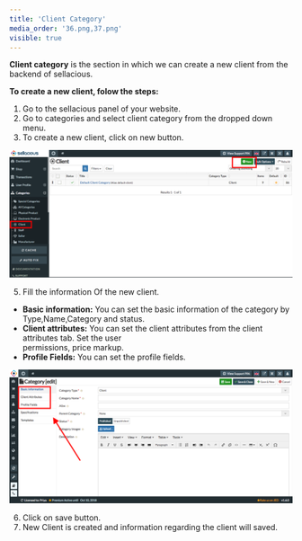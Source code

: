```yaml
---
title: 'Client Category'
media_order: '36.png,37.png'
visible: true
---
```


**Client category** is the section in which we can create a new client from the backend of sellacious.

**To create a new client, folow the steps:**

1. Go to the sellacious panel of your website.
2. Go to categories and select client category from the dropped down menu.
3. To create a new client, click on new button.

![](36.png)

5. Fill the information Of the new client.

*  **Basic information:** You can set the basic information of the category by Type,Name,Category and status.   
*  **Client attributes:** You can set the client attributes from the client attributes tab. Set the user  
                             permissions, price markup. 
*  **Profile Fields:** You can set the profile fields.
 
 ![](37.png)
 
6. Click on save button.
7. New Client is created and information regarding the client will saved.

